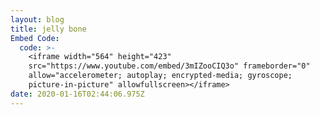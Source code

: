 ```yaml
---
layout: blog
title: jelly bone
Embed Code:
  code: >-
    <iframe width="564" height="423"
    src="https://www.youtube.com/embed/3mIZooCIQ3o" frameborder="0"
    allow="accelerometer; autoplay; encrypted-media; gyroscope;
    picture-in-picture" allowfullscreen></iframe>
date: 2020-01-16T02:44:06.975Z
---
```


